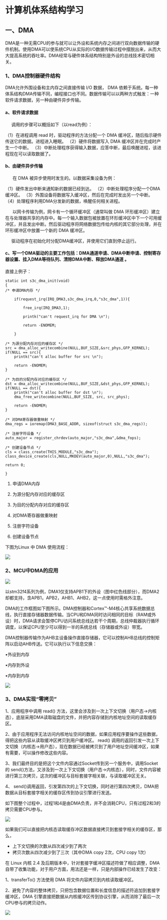 # 计算机体系结构学习

## 一、DMA

DMA是一种无需CPU的参与就可以让外设和系统内存之间进行双向数据传输的硬件机制。使用DMA可以使系统CPU从实际的I/O数据传输过程中摆脱出来，从而大大提高系统的吞吐率。DMA经常与硬件体系结构特别是外设的总线技术密切相关。

### 1、DMA控制器硬件结构

DMA允许外围设备和主内存之间直接传输 I/O 数据， DMA 依赖于系统。每一种体系结构DMA传输不同，编程接口也不同。数据传输可以以两种方式触发：一种软件请求数据，另一种由硬件异步传输。

#### a、软件请求数据

     调用的步骤可以概括如下（以read为例）：

（1）在进程调用 read 时，驱动程序的方法分配一个 DMA 缓冲区，随后指示硬件传送它的数据。进程进入睡眠。
（2）硬件将数据写入 DMA 缓冲区并在完成时产生一个中断。
（3）中断处理程序获得输入数据，应答中断，最后唤醒进程，该进程现在可以读取数据了。

#### b、由硬件异步传输

      在 DMA 被异步使用时发生的。以数据采集设备为例：

（1）硬件发出中断来通知新的数据已经到达。
（2）中断处理程序分配一个DMA缓冲区。
（3）外围设备将数据写入缓冲区，然后在完成时发出另一个中断。
（4）处理程序利用DMA分发新的数据，唤醒任何相关进程。

      以网卡传输为例，网卡有一个循环缓冲区（通常叫做 DMA 环形缓冲区）建立在与处理器共享的内存中。每一个输入数据包被放置在环形缓冲区中下一个可用缓冲区，并且发出中断。然后驱动程序将网络数据包传给内核的其它部分处理，并在环形缓冲区中放置一个新的 DMA 缓冲区。

     驱动程序在初始化时分配DMA缓冲区，并使用它们直到停止运行。

#### c、写一个DMA驱动的主要工作包括：DMA通道申请、DMA中断申请、控制寄存器设置、挂入DMA等待队列、清除DMA中断、释放DMA通道 。

直接上例子：

	static int s3c_dma_init(void)
	{
	/* 申请DMA内存 */
	
		if(request_irq(IRQ_DMA3,s3c_dma_irq,0,"s3c_dma",1)){
	
			free_irq(IRQ_DMA3,1);
	
			printk("can't request_irq for DMA \n");
	
			return -ENOMEM;
	
		}
	
	/* 为源分配内存对应的缓存区 */
	src = dma_alloc_writecombine(NULL,BUF_SIZE,&src_phys,GFP_KERNEL);
	if(NULL == src){
		printk("can't alloc buffer for src \n");
		
		return -ENOMEM;
	}
	 
	/* 为目的分配内存对应的缓存区 */
	dst = dma_alloc_writecombine(NULL,BUF_SIZE,&dst_phys,GFP_KERNEL);
	if(NULL == dst){
		printk("can't alloc buffer for dst \n");
		dma_free_writecombine(NULL,BUF_SIZE, src, src_phys);
	
		return -ENOMEM;
	}
	 
	/* 对DMA寄存器做重映射 */
	dma_regs = ioremap(DMA3_BASE_ADDR, sizeof(struct s3c_dma_regs));
	
	/* 注册字符设备 */
	auto_major = register_chrdev(auto_major,"s3c_dma",&dma_fops);
	
	/* 创建设备节点 */
	cls = class_create(THIS_MODULE,"s3c_dma");
	class_device_create(cls,NULL,MKDEV(auto_major,0),NULL,"s3c_dma");
	 
	return 0;
	
	}
1. 申请DMA内存

2. 为源分配内存对应的缓存区

3. 为目的分配内存对应的缓存区

4. 对DMA寄存器做重映射

5. 注册字符设备

6. 创建设备节点

  下图为Linux 中 DMA 使用流程：

  ![](https://github.com/zhouyl007/linux-for-Rockontrol/blob/master/pics/%E6%89%B9%E6%B3%A8%202020-05-25%20205336.png)

### 2、MCU中DMA的应用

![](https://github.com/zhouyl007/linux-for-Rockontrol/blob/master/pics/%E6%89%B9%E6%B3%A8%202020-05-25%20214812.png)

以stm32f4系列为例，DMA1仅支持APB1下的外设（图中红色线部分），而DMA2却都支持，含APB1，APB2，AHB1、AHB2，这一点使用时需格外注意。

DMA的工作框图如下图所示。DMA控制器和Cortex™-M4核心共享系统数据总线，执行直接存储器数据传输。当CPU和DMA同时访问相同的目标（RAM或外设）时，DMA请求会暂停CPU访问系统总线达若干个周期，总线仲裁器执行循环调度，以保证CPU至少可以得到一半的系统总线（存储器或外设）带宽。

DMA控制器传输作为AHB主设备操作直接存储器，它可以控制AHB总线的控制矩阵以启动AHB传送。它可以执行以下信息交换：

•外设到内存

•内存到外设

•内存到内存



![](https://github.com/zhouyl007/linux-for-Rockontrol/blob/master/pics/v2-b729c8ddcdd12c362fc14e99d45aa7cd_b.jpg)

###  3、DMA实现“零拷贝”

1、应用程序中调用 read() 方法，这里会涉及到一次上下文切换（用户态->内核态），底层采用DMA读取磁盘的文件，并把内容存储到内核地址空间的读取缓存区。

2、由于应用程序无法访问内核地址空间的数据，如果应用程序要操作这些数据，得把这些内容从读取缓冲区拷贝到用户缓冲区。 read() 调用的返回引发一次上下文切换（内核态->用户态），现在数据已经被拷贝到了用户地址空间缓冲区，如果有需要，可以操作修改这些内容。

3、我们最终目的是把这个文件内容通过Socket传到另一个服务中，调用Socket的 send()方法，又涉及到一次上下文切换（用户态->内核态），同时，文件内容被进行第三次拷贝，这次的缓冲区与目标套接字相关联，与读取缓冲区无关。

4、 send()调用返回，引发第四次的上下文切换，同时进行第四次拷贝，DMA把数据从目标套接字相关的缓存区传到协议引擎进行发送。

如下图整个过程中，过程1和4是由DMA负责，并不会消耗CPU，只有过程2和3的拷贝需要CPU参与。

![](https://github.com/zhouyl007/linux-for-Rockontrol/blob/master/pics/%E6%89%B9%E6%B3%A8%202020-05-25%20215522.png)

如果我们可以直接把内核态读取缓存冲区数据直接拷贝到套接字相关的缓存区，那么，

- 上下文切换的次数从四次减少到了两次
- 拷贝次数从四次减少到了三次（其中DMA copy 2次，CPU copy 1次）

在 Linux 内核 2.4 及后期版本中，针对套接字缓冲区描述符做了相应调整，DMA自带了收集功能，对于用户方面，用法还是一样，只是内部操作已经发生了改变：  

1、transferTo() 方法使用 DMA 将文件内容拷贝到内核读取缓冲区。

2、避免了内容的整体拷贝，只把包含数据位置和长度信息的描述符追加到套接字缓冲区，DMA 引擎直接把数据从内核缓冲区传到协议引擎，从而消除了最后一次 CPU参与的拷贝动作。

![](https://github.com/zhouyl007/linux-for-Rockontrol/blob/master/pics/%E6%89%B9%E6%B3%A8%202020-05-25%20215902.png)

 

 

 

 















